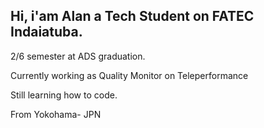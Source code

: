 ## Hi, i'am Alan a Tech Student on FATEC Indaiatuba. 


2/6 semester at ADS graduation.

Currently working as Quality Monitor on Teleperformance

Still learning how to code. 

From Yokohama- JPN


<!--
**alansuzuki/alansuzuki** is a ✨ _special_ ✨ repository because its `README.md` (this file) appears on your GitHub profile.

Here are some ideas to get you started:

- 🔭 I’m currently working on ...
- 🌱 I’m currently learning ...
- 👯 I’m looking to collaborate on ...
- 🤔 I’m looking for help with ...
- 💬 Ask me about ...
- 📫 How to reach me: ...
- 😄 Pronouns: ...
- ⚡ Fun fact: ...
-->
